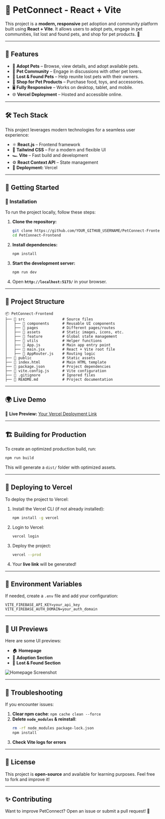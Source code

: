 # 🐾 PetConnect - React + Vite

This project is a **modern, responsive** pet adoption and community platform built using **React + Vite**. It allows users to adopt pets, engage in pet communities, list lost and found pets, and shop for pet products. 🚀

---

## 📌 **Features**

- 🐶 **Adopt Pets** – Browse, view details, and adopt available pets.
- 💬 **Pet Community** – Engage in discussions with other pet lovers.
- 📌 **Lost & Found Pets** – Help reunite lost pets with their owners.
- 🛒 **Shop for Pet Products** – Purchase food, toys, and accessories.
- 🖥️ **Fully Responsive** – Works on desktop, tablet, and mobile.
- 🌐 **Vercel Deployment** – Hosted and accessible online.

---

## 🛠 **Tech Stack**

This project leverages modern technologies for a seamless user experience:

- ⚛️ **React.js** – Frontend framework
- 🎨 **Tailwind CSS** – For a modern and flexible UI
- 🏎 **Vite** – Fast build and development
- ⚙️ **React Context API** – State management
- 🚀 **Deployment:** Vercel

---

## 🚀 **Getting Started**

### **📌 Installation**
To run the project locally, follow these steps:

1. **Clone the repository:**
   ```sh
   git clone https://github.com/YOUR_GITHUB_USERNAME/PetConnect-Frontend.git
   cd PetConnect-Frontend
   ```
2. **Install dependencies:**
   ```sh
   npm install
   ```
3. **Start the development server:**
   ```sh
   npm run dev
   ```
4. Open **`http://localhost:5173/`** in your browser.

---

## 📂 **Project Structure**

```plaintext
📦 PetConnect-Frontend
├── 📁 src                 # Source files
│   ├── 📁 components      # Reusable UI components
│   ├── 📁 pages           # Different pages/routes
│   ├── 📁 assets          # Static images, icons, etc.
│   ├── 📁 feature         # Global state management
│   ├── 📁 utils           # Helper functions
│   ├── 📄 App.js          # Main app entry point
│   ├── 📄 main.jsx        # React + Vite root file
│   ├── 📄 AppRouter.js    # Routing logic
├── 📁 public              # Static assets
├── 📄 index.html          # Main HTML template
├── 📄 package.json        # Project dependencies
├── 📄 vite.config.js      # Vite configuration
├── 📄 .gitignore          # Ignored files
├── 📄 README.md           # Project documentation
```

---

## 🌍 **Live Demo**

🔗 **Live Preview:** [Your Vercel Deployment Link](https://your-vercel-app.vercel.app)

---

## 🏗 **Building for Production**

To create an optimized production build, run:
```sh
npm run build
```
This will generate a `dist/` folder with optimized assets.

---

## 🚀 **Deploying to Vercel**

To deploy the project to Vercel:
1. Install the Vercel CLI (if not already installed):
   ```sh
   npm install -g vercel
   ```
2. Login to Vercel:
   ```sh
   vercel login
   ```
3. Deploy the project:
   ```sh
   vercel --prod
   ```
4. Your **live link** will be generated!

---

## 📜 **Environment Variables**

If needed, create a `.env` file and add your configuration:
```plaintext
VITE_FIREBASE_API_KEY=your_api_key
VITE_FIREBASE_AUTH_DOMAIN=your_auth_domain
```

---

## 🎨 **UI Previews**

Here are some UI previews:
- 🏠 **Homepage**
- 🐶 **Adoption Section**
- 📌 **Lost & Found Section**

![Homepage Screenshot](https://your-image-link.com)

---

## 🔧 **Troubleshooting**

If you encounter issues:
1. **Clear npm cache**: `npm cache clean --force`
2. **Delete `node_modules` & reinstall**:
   ```sh
   rm -rf node_modules package-lock.json
   npm install
   ```
3. **Check Vite logs for errors**

---

## 📜 **License**

This project is **open-source** and available for learning purposes. Feel free to fork and improve it!

---

## ✨ **Contributing**

Want to improve PetConnect? Open an issue or submit a pull request! 🎉

